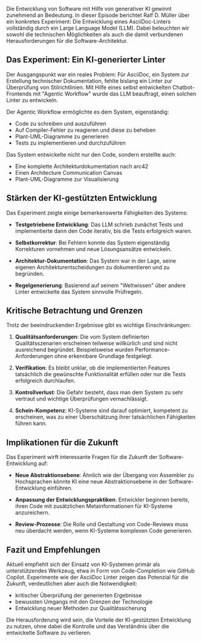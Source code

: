 Die Entwicklung von Software mit Hilfe von generativer KI gewinnt zunehmend an Bedeutung. In dieser Episode berichtet Ralf D. Müller über ein konkretes Experiment: Die Entwicklung eines AsciiDoc-Linters vollständig durch ein Large Language Model (LLM). Dabei beleuchten wir sowohl die technischen Möglichkeiten als auch die damit verbundenen Herausforderungen für die Software-Architektur.

## Das Experiment: Ein KI-generierter Linter

Der Ausgangspunkt war ein reales Problem: Für AsciiDoc, ein System zur Erstellung technischer Dokumentation, fehlte bislang ein Linter zur Überprüfung von Stilrichtlinien. Mit Hilfe eines selbst entwickelten Chatbot-Frontends mit "Agentic Workflow" wurde das LLM beauftragt, einen solchen Linter zu entwickeln.

Der Agentic Workflow ermöglichte es dem System, eigenständig:
- Code zu schreiben und auszuführen
- Auf Compiler-Fehler zu reagieren und diese zu beheben  
- Plant-UML-Diagramme zu generieren
- Tests zu implementieren und durchzuführen

Das System entwickelte nicht nur den Code, sondern erstellte auch:
- Eine komplette Architekturdokumentation nach arc42
- Einen Architecture Communication Canvas
- Plant-UML-Diagramme zur Visualisierung

## Stärken der KI-gestützten Entwicklung

Das Experiment zeigte einige bemerkenswerte Fähigkeiten des Systems:

- **Testgetriebene Entwicklung**: Das LLM schrieb zunächst Tests und implementierte dann den Code iterativ, bis die Tests erfolgreich waren.

- **Selbstkorrektur**: Bei Fehlern konnte das System eigenständig Korrekturen vornehmen und neue Lösungsansätze entwickeln.

- **Architektur-Dokumentation**: Das System war in der Lage, seine eigenen Architekturentscheidungen zu dokumentieren und zu begründen.

- **Regelgenerierung**: Basierend auf seinem "Weltwissen" über andere Linter entwickelte das System sinnvolle Prüfregeln.

## Kritische Betrachtung und Grenzen

Trotz der beeindruckenden Ergebnisse gibt es wichtige Einschränkungen:

1. **Qualitätsanforderungen**: Die vom System definierten Qualitätsszenarien erscheinen teilweise willkürlich und sind nicht ausreichend begründet. Beispielsweise wurden Performance-Anforderungen ohne erkennbare Grundlage festgelegt.

2. **Verifikation**: Es bleibt unklar, ob die implementierten Features tatsächlich die gewünschte Funktionalität erfüllen oder nur die Tests erfolgreich durchlaufen.

3. **Kontrollverlust**: Die Gefahr besteht, dass man dem System zu sehr vertraut und wichtige Überprüfungen vernachlässigt.

4. **Schein-Kompetenz**: KI-Systeme sind darauf optimiert, kompetent zu erscheinen, was zu einer Überschätzung ihrer tatsächlichen Fähigkeiten führen kann.

## Implikationen für die Zukunft

Das Experiment wirft interessante Fragen für die Zukunft der Software-Entwicklung auf:

- **Neue Abstraktionsebene**: Ähnlich wie der Übergang von Assembler zu Hochsprachen könnte KI eine neue Abstraktionsebene in der Software-Entwicklung einführen.

- **Anpassung der Entwicklungspraktiken**: Entwickler beginnen bereits, ihren Code mit zusätzlichen Metainformationen für KI-Systeme anzureichern.

- **Review-Prozesse**: Die Rolle und Gestaltung von Code-Reviews muss neu überdacht werden, wenn KI-Systeme komplexen Code generieren.

## Fazit und Empfehlungen

Aktuell empfiehlt sich der Einsatz von KI-Systemen primär als unterstützendes Werkzeug, etwa in Form von Code-Completion wie GitHub Copilot. Experimente wie der AsciiDoc Linter zeigen das Potenzial für die Zukunft, verdeutlichen aber auch die Notwendigkeit:

- kritischer Überprüfung der generierten Ergebnisse
- bewussten Umgangs mit den Grenzen der Technologie
- Entwicklung neuer Methoden zur Qualitätssicherung

Die Herausforderung wird sein, die Vorteile der KI-gestützten Entwicklung zu nutzen, ohne dabei die Kontrolle und das Verständnis über die entwickelte Software zu verlieren.
